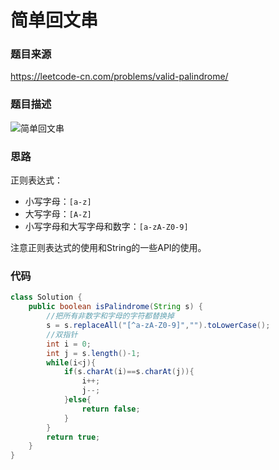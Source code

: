 # 简单回文串

### 题目来源

https://leetcode-cn.com/problems/valid-palindrome/

### 题目描述

![简单回文串](F:\githubre\AlgorithmStudy\字符串\images\简单回文串.png)



### 思路

正则表达式：

- 小写字母：`[a-z]`
- 大写字母：`[A-Z]`
- 小写字母和大写字母和数字：`[a-zA-Z0-9]`

注意正则表达式的使用和String的一些API的使用。





### 代码

```java
class Solution {
    public boolean isPalindrome(String s) {
        //把所有非数字和字母的字符都替换掉
        s = s.replaceAll("[^a-zA-Z0-9]","").toLowerCase();
        //双指针
        int i = 0;
        int j = s.length()-1;
        while(i<j){
            if(s.charAt(i)==s.charAt(j)){
                i++;
                j--;
            }else{
                return false;
            }
        }
        return true;
    }
}
```

